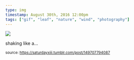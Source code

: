 ```yaml
---
type: img
timestamp: August 30th, 2016 12:00pm
tags: ["gif", "leaf", "nature", "wind", "photography"]
---
```

<img src="https://saturdayxiii.github.io/media/149707794087.gif"/>

shaking like a&hellip;
 
      
      
  
<small>source: https://saturdayxiii.tumblr.com/post/149707794087</small>